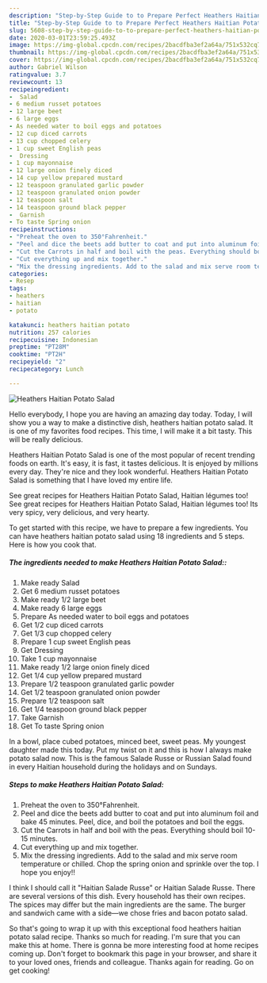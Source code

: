 ```yaml
---
description: "Step-by-Step Guide to to Prepare Perfect Heathers Haitian Potato Salad"
title: "Step-by-Step Guide to to Prepare Perfect Heathers Haitian Potato Salad"
slug: 5608-step-by-step-guide-to-to-prepare-perfect-heathers-haitian-potato-salad
date: 2020-03-01T23:59:25.493Z
image: https://img-global.cpcdn.com/recipes/2bacdfba3ef2a64a/751x532cq70/heathers-haitian-potato-salad-recipe-main-photo.jpg
thumbnail: https://img-global.cpcdn.com/recipes/2bacdfba3ef2a64a/751x532cq70/heathers-haitian-potato-salad-recipe-main-photo.jpg
cover: https://img-global.cpcdn.com/recipes/2bacdfba3ef2a64a/751x532cq70/heathers-haitian-potato-salad-recipe-main-photo.jpg
author: Gabriel Wilson
ratingvalue: 3.7
reviewcount: 13
recipeingredient:
-  Salad
- 6 medium russet potatoes
- 12 large beet
- 6 large eggs
- As needed water to boil eggs and potatoes
- 12 cup diced carrots
- 13 cup chopped celery
- 1 cup sweet English peas
-  Dressing
- 1 cup mayonnaise
- 12 large onion finely diced
- 14 cup yellow prepared mustard
- 12 teaspoon granulated garlic powder
- 12 teaspoon granulated onion powder
- 12 teaspoon salt
- 14 teaspoon ground black pepper
-  Garnish
- To taste Spring onion
recipeinstructions:
- "Preheat the oven to 350°Fahrenheit."
- "Peel and dice the beets add butter to coat and put into aluminum foil and bake 45 minutes. Peel, dice, and boil the potatoes and boil the eggs."
- "Cut the Carrots in half and boil with the peas. Everything should boil 10-15 minutes."
- "Cut everything up and mix together."
- "Mix the dressing ingredients. Add to the salad and mix serve room temperature or chilled. Chop the spring onion and sprinkle over the top. I hope you enjoy!!"
categories:
- Resep
tags:
- heathers
- haitian
- potato

katakunci: heathers haitian potato
nutrition: 257 calories
recipecuisine: Indonesian
preptime: "PT28M"
cooktime: "PT2H"
recipeyield: "2"
recipecategory: Lunch

---
```



![Heathers Haitian Potato Salad](https://img-global.cpcdn.com/recipes/2bacdfba3ef2a64a/751x532cq70/heathers-haitian-potato-salad-recipe-main-photo.jpg)

Hello everybody, I hope you are having an amazing day today. Today, I will show you a way to make a distinctive dish, heathers haitian potato salad. It is one of my favorites food recipes. This time, I will make it a bit tasty. This will be really delicious.

Heathers Haitian Potato Salad is one of the most popular of recent trending foods on earth. It's easy, it is fast, it tastes delicious. It is enjoyed by millions every day. They're nice and they look wonderful. Heathers Haitian Potato Salad is something that I have loved my entire life.

See great recipes for Heathers Haitian Potato Salad, Haitian légumes too! See great recipes for Heathers Haitian Potato Salad, Haitian légumes too! Its very spicy, very delicious, and very hearty.


To get started with this recipe, we have to prepare a few ingredients. You can have heathers haitian potato salad using 18 ingredients and 5 steps. Here is how you cook that.

##### The ingredients needed to make Heathers Haitian Potato Salad::

1. Make ready  Salad
1. Get 6 medium russet potatoes
1. Make ready 1/2 large beet
1. Make ready 6 large eggs
1. Prepare As needed water to boil eggs and potatoes
1. Get 1/2 cup diced carrots
1. Get 1/3 cup chopped celery
1. Prepare 1 cup sweet English peas
1. Get  Dressing
1. Take 1 cup mayonnaise
1. Make ready 1/2 large onion finely diced
1. Get 1/4 cup yellow prepared mustard
1. Prepare 1/2 teaspoon granulated garlic powder
1. Get 1/2 teaspoon granulated onion powder
1. Prepare 1/2 teaspoon salt
1. Get 1/4 teaspoon ground black pepper
1. Take  Garnish
1. Get To taste Spring onion


In a bowl, place cubed potatoes, minced beet, sweet peas. My youngest daughter made this today. Put my twist on it and this is how I always make potato salad now. This is the famous Salade Russe or Russian Salad found in every Haitian household during the holidays and on Sundays. 

##### Steps to make Heathers Haitian Potato Salad:

1. Preheat the oven to 350°Fahrenheit.
1. Peel and dice the beets add butter to coat and put into aluminum foil and bake 45 minutes. Peel, dice, and boil the potatoes and boil the eggs.
1. Cut the Carrots in half and boil with the peas. Everything should boil 10-15 minutes.
1. Cut everything up and mix together.
1. Mix the dressing ingredients. Add to the salad and mix serve room temperature or chilled. Chop the spring onion and sprinkle over the top. I hope you enjoy!!


I think I should call it &#34;Haitian Salade Russe&#34; or Haitian Salade Russe. There are several versions of this dish. Every household has their own recipes. The spices may differ but the main ingredients are the same. The burger and sandwich came with a side—we chose fries and bacon potato salad. 

So that's going to wrap it up with this exceptional food heathers haitian potato salad recipe. Thanks so much for reading. I'm sure that you can make this at home. There is gonna be more interesting food at home recipes coming up. Don't forget to bookmark this page in your browser, and share it to your loved ones, friends and colleague. Thanks again for reading. Go on get cooking!
